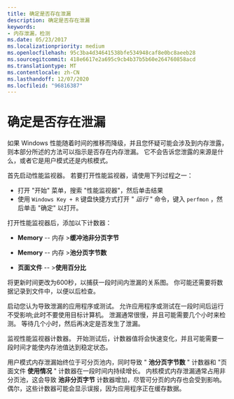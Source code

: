 ```yaml
---
title: 确定是否存在泄漏
description: 确定是否存在泄漏
keywords:
- 内存泄漏，检测
ms.date: 05/23/2017
ms.localizationpriority: medium
ms.openlocfilehash: 95c3ba4d34641538bfe534948caf8e0bc8aeeb28
ms.sourcegitcommit: 418e6617e2a695c9cb4b37b5b60e264760858acd
ms.translationtype: MT
ms.contentlocale: zh-CN
ms.lasthandoff: 12/07/2020
ms.locfileid: "96816387"
---
```

# <a name="determining-whether-a-leak-exists"></a>确定是否存在泄漏


如果 Windows 性能随着时间的推移而降级，并且您怀疑可能会涉及到内存泄露，则本部分所述的方法可以指示是否存在内存泄漏。 它不会告诉您泄露的来源是什么，或者它是用户模式还是内核模式。

首先启动性能监视器。 若要打开性能监视器，请使用下列过程之一：

- 打开 "开始" 菜单，搜索 "性能监视器"，然后单击结果 
- 使用 ```Windows Key + R``` 键盘快捷方式打开 " _运行_ " 命令，键入 ```perfmon``` ，然后单击 "确定" 以打开。

打开性能监视器后，添加以下计数器：

-   **Memory** -- 内存 &gt;**缓冲池非分页字节**

-   **Memory** -- 内存 &gt;**池分页字节数**

-   **页面文件** -- &gt;**使用百分比**

将更新时间更改为600秒，以捕获一段时间内泄漏的关系图。 你可能还需要将数据记录到文件中，以便以后检查。

启动您认为导致泄漏的应用程序或测试。 允许应用程序或测试在一段时间后运行不受影响;此时不要使用目标计算机。 泄漏通常很慢，并且可能需要几个小时来检测。 等待几个小时，然后再决定是否发生了泄漏。

监视性能监视器计数器。 开始测试后，计数器值将会快速变化，并且可能需要一段时间才能使内存池值达到稳定状态。

用户模式内存泄漏始终位于可分页池内，同时导致 " **池分页字节数** " 计数器和 "页面文件 **使用情况** " 计数器在一段时间内持续增长。 内核模式内存泄漏通常占用非分页池，这会导致 **池非分页字节** 计数器增加，尽管可分页的内存也会受到影响。 偶尔，这些计数器可能会显示误报，因为应用程序正在缓存数据。

 

 





